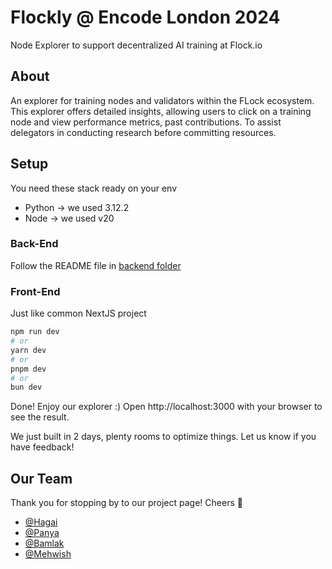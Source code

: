# Flockly @ Encode London 2024

Node Explorer to support decentralized AI training at Flock.io

## About

An explorer for training nodes and validators within the FLock ecosystem. This explorer offers detailed insights, allowing users to click on a training node and view performance metrics, past contributions. To assist delegators in conducting research before committing resources.

## Setup

You need these stack ready on your env

- Python -> we used 3.12.2
- Node -> we used v20

### Back-End

Follow the README file in [backend folder]("https://github.com/flock-io-app/flockly/tree/master/backend")

### Front-End

Just like common NextJS project

```bash
npm run dev
# or
yarn dev
# or
pnpm dev
# or
bun dev
```

Done! Enjoy our explorer :)
Open http://localhost:3000 with your browser to see the result.

We just built in 2 days, plenty rooms to optimize things. Let us know if you have feedback!

## Our Team

Thank you for stopping by to our project page!
Cheers 🥂

- [@Hagai](https://github.com/hagairaja)
- [@Panya](https://github.com/Lycrat)
- [@Bamlak](https://github.com/bamlak-t)
- [@Mehwish](https://www.linkedin.com/in/mehwish-khan-33276769/)
